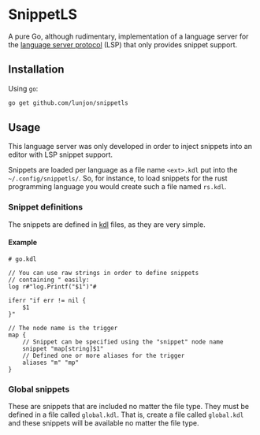 # SnippetLS

A pure Go, although rudimentary, implementation of a language server for the [language server protocol](https://microsoft.github.io/language-server-protocol/) (LSP) that only provides snippet support.

## Installation

Using `go`:
```sh
go get github.com/lunjon/snippetls
```

## Usage

This language server was only developed in order to inject snippets into an editor with LSP snippet support.

Snippets are loaded per language as a file name `<ext>.kdl` put into the `~/.config/snippetls/`.
So, for instance, to load snippets for the rust programming language you would create such a file named `rs.kdl`.

### Snippet definitions
The snippets are defined in [kdl](https://kdl.dev/) files, as they are very simple.


#### Example
```kdl
# go.kdl

// You can use raw strings in order to define snippets
// containing " easily:
log r#"log.Printf("$1")"#

iferr "if err != nil {
    $1 
}"

// The node name is the trigger
map {
    // Snippet can be specified using the "snippet" node name
    snippet "map[string]$1"
    // Defined one or more aliases for the trigger
    aliases "m" "mp"
}
```

### Global snippets
These are snippets that are included no matter the file type.
They must be defined in a file called `global.kdl`. That is,
create a file called `global.kdl` and these snippets will be available no matter
the file type.
